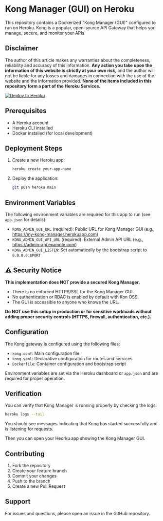 # Kong Manager (GUI) on Heroku

This repository contains a Dockerized "Kong Manager (GUI)" configured to run on Heroku. Kong is a popular, open-source API Gateway that helps you manage, secure, and monitor your APIs.

## Disclaimer

The author of this article makes any warranties about the completeness, reliability and accuracy of this information. **Any action you take upon the information of this website is strictly at your own risk**, and the author will not be liable for any losses and damages in connection with the use of the website and the information provided. **None of the items included in this repository form a part of the Heroku Services.**

[![Deploy to Heroku](https://www.herokucdn.com/deploy/button.svg)](https://heroku.com/deploy)

## Prerequisites

- A Heroku account
- Heroku CLI installed
- Docker installed (for local development)


## Deployment Steps

1. Create a new Heroku app:
   ```bash
   heroku create your-app-name
   ```

2. Deploy the application:
   ```bash
   git push heroku main
   ```

## Environment Variables

The following environment variables are required for this app to run (see `app.json` for details):

- `KONG_ADMIN_GUI_URL` (required): Public URL for Kong Manager GUI (e.g., https://my-kong-manager.herokuapp.com)
- `KONG_ADMIN_GUI_API_URL` (required): External Admin API URL (e.g., https://admin-api.example.com)
- `KONG_ADMIN_GUI_LISTEN`: Set automatically by the bootstrap script to `0.0.0.0:$PORT`


## ⚠️ Security Notice

**This implementation does NOT provide a secured Kong Manager.**

- There is no enforced HTTPS/SSL for the Kong Manager GUI.
- No authentication or RBAC is enabled by default with Kon OSS.
- The GUI is accessible to anyone who knows the URL.

**Do NOT use this setup in production or for sensitive workloads without adding proper security controls (HTTPS, firewall, authentication, etc.).**

## Configuration

The Kong gateway is configured using the following files:
- `kong.conf`: Main configuration file
- `kong.yaml`: Declarative configuration for routes and services
- `Dockerfile`: Container configuration and bootstrap script

Environment variables are set via the Heroku dashboard or `app.json` and are required for proper operation.


## Verification

You can verify that Kong Manager is running properly by checking the logs:

```bash
heroku logs --tail
```

You should see messages indicating that Kong has started successfully and is listening for requests.

Then you can open your Heorku app showing the Kong Manager GUI.


## Contributing

1. Fork the repository
2. Create your feature branch
3. Commit your changes
4. Push to the branch
5. Create a new Pull Request

## Support

For issues and questions, please open an issue in the GitHub repository.


